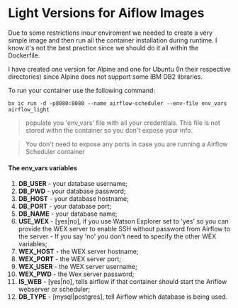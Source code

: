 # Light Versions for Aiflow Images

Due to some restrictions inour enviroment we needed to create a very simple image and then run all the container installation during runtime. I know it's not the best practice since we should do it all within the Dockerfile.

I have created one version for Alpine and one for Ubuntu (In their respective directories) since Alpine does not support some IBM DB2 libraries.

To run your container use the following command:
```
bx ic run -d -p8080:8080 --name airflow-scheduler --env-file env_vars airflow_light
```
>populate you 'env_vars' file with all your credentials. This file is not stored withn the container so you don't expose your info.

>You don't need to expose any ports in case you are running a Airflow Scheduler container

#### The env_vars variables

1. **DB_USER** - your database username;
2. **DB_PWD** - your database password;
3. **DB_HOST** - your database hostname;
4. **DB_PORT** - your database port;
5. **DB_NAME** - your database name;
6. **USE_WEX** - [yes|no], if you use Watson Explorer set to 'yes' so you can provide the WEX server to enable SSH without password from Airflow to the server - If you say 'no' you don't need to specify the other WEX variables;
7. **WEX_HOST** - the WEX server hostname;
8. **WEX_PORT** - the WEX server port;
9. **WEX_USER** - the WEX server username;
10. **WEX_PWD** - the Wex server password;
11. **IS_WEB** - [yes|no], tells airflow if that container should start the Ariflow webserver or scheduler;
12. **DB_TYPE** - [mysql|postgres], tell Airflow which database is being used.
